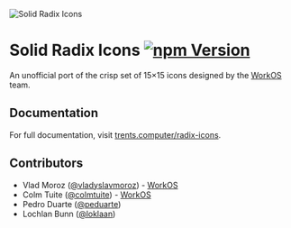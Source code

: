 <p>
  <img src="https://assets.solidjs.com/banner?project=Radix%20Icons" alt="Solid Radix Icons" />
</p>

# Solid Radix Icons [![npm Version](https://img.shields.io/npm/v/solid-radix-icons.svg?style=flat-square)](https://www.npmjs.org/package/solid-radix-icons)

An unofficial port of the crisp set of 15×15 icons designed by the [WorkOS](https://workos.com) team.

## Documentation

For full documentation, visit [trents.computer/radix-icons](https://trents.computer/radix-icons).

## Contributors

- Vlad Moroz ([@vladyslavmoroz](https://twitter.com/vladyslavmoroz)) - [WorkOS](https://workos.com)
- Colm Tuite ([@colmtuite](https://twitter.com/colmtuite)) - [WorkOS](https://workos.com)
- Pedro Duarte ([@peduarte](https://twitter.com/peduarte))
- Lochlan Bunn ([@loklaan](https://twitter.com/loklaan))
